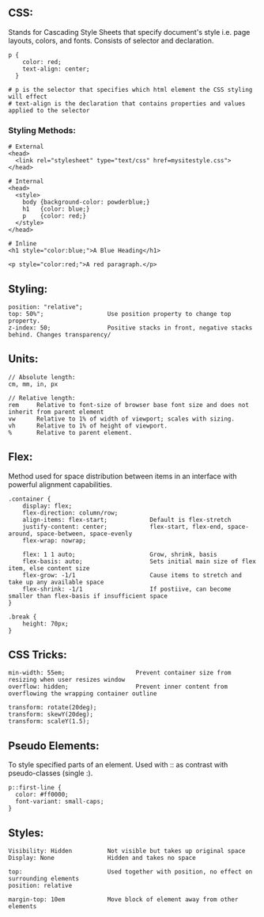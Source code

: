 ## CSS:
Stands for Cascading Style Sheets that specify document's style i.e. page layouts, colors, and fonts. Consists of selector and declaration.
```
p {
    color: red;
    text-align: center;
  }
  
# p is the selector that specifies which html element the CSS styling will effect
# text-align is the declaration that contains properties and values applied to the selector
```
### Styling Methods:
```
# External
<head>
  <link rel="stylesheet" type="text/css" href=mysitestyle.css">
</head>

# Internal
<head>
  <style>
    body {background-color: powderblue;}
    h1   {color: blue;}
    p    {color: red;}
  </style>
</head>

# Inline
<h1 style="color:blue;">A Blue Heading</h1>

<p style="color:red;">A red paragraph.</p>
```
## Styling:
```
position: "relative";
top: 50%";                  Use position property to change top property.
z-index: 50;                Positive stacks in front, negative stacks behind. Changes transparency/

```

## Units:
```
// Absolute length:
cm, mm, in, px

// Relative length:
rem     Relative to font-size of browser base font size and does not inherit from parent element
vw      Relative to 1% of width of viewport; scales with sizing.
vh      Relative to 1% of height of viewport.
%       Relative to parent element.
```

## Flex:
Method used for space distribution between items in an interface with powerful alignment capabilities.
```
.container {
    display: flex;
    flex-direction: column/row;
    align-items: flex-start;            Default is flex-stretch
    justify-content: center;            flex-start, flex-end, space-around, space-between, space-evenly
    flex-wrap: nowrap;
    
    flex: 1 1 auto;                     Grow, shrink, basis
    flex-basis: auto;                   Sets initial main size of flex item, else content size
    flex-grow: -1/1                     Cause items to stretch and take up any available space 
    flex-shrink: -1/1                   If postiive, can become smaller than flex-basis if insufficient space  
}

.break {
    height: 70px;  
}

```

## CSS Tricks:
```
min-width: 55em;                    Prevent container size from resizing when user resizes window
overflow: hidden;                   Prevent inner content from overflowing the wrapping container outline

transform: rotate(20deg);
transform: skewY(20deg);
transform: scaleY(1.5);
```
## Pseudo Elements:
To style specified parts of an element. Used with :: as contrast with pseudo-classes (single :).
```
p::first-line {             
  color: #ff0000;
  font-variant: small-caps;
}
```

## Styles:
```
Visibility: Hidden          Not visible but takes up original space
Display: None               Hidden and takes no space

top:                        Used together with position, no effect on surrounding elements
position: relative        

margin-top: 10em            Move block of element away from other elements
```
